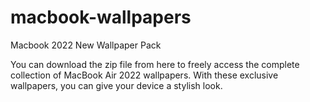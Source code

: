 # macbook-wallpapers
Macbook 2022 New Wallpaper Pack

You can download the zip file from here to freely access the complete collection of MacBook Air 2022 wallpapers. 
With these exclusive wallpapers, you can give your device a stylish look.
